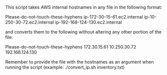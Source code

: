This script takes AWS internal hostnames in any file in the following format:

Please-do-not-touch-these-hyphens
ip-172-30-15-61.ec2.internal
ip-10-250-30-72.ec2.internal
ip-192-168-124-130.ec2.internal

and converts them to the following without altering any other portion of 
the file:

Please-do-not-touch-these-hyphens
172.30.15.61
10.250.30.72
192.168.124.130

Remember to provide the file with the hostnames as an argument when
running the script (example: ./convert_ip.sh inventory.txt)

